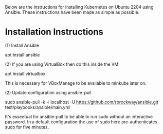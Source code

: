 Below are the instructions for installing Kubernetes on Ubuntu 2204 
using Ansible.  These instructions have been made as simple as possible.

# Installation Instructions

(1) Install Ansible

apt install ansible

(2) If you are using VirtualBox then do this inside the VM:

apt install virtualbox

This is necessary for VBoxManage to be available to minkube later on.

(2) Update configuration using ansible-pull

sudo ansible-pull -k -i localhost -U https://github.com/rbrockway/ansible.git test/playbooks/ansible/main.yml

It's essentual for ansible-pull to be able to run sudo without an interactive password.  In a default 
configuration the use of sudo here pre-authenticates sudo for five minutes.
